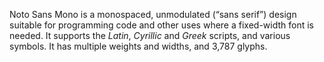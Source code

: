 Noto Sans Mono is a monospaced, unmodulated (“sans serif”) design suitable for programming code and other uses where a fixed-width font is needed. It supports the _Latin_, _Cyrillic_ and _Greek_ scripts, and various symbols. It has multiple weights and widths, and 3,787 glyphs.